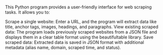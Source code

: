 This Python program provides a user-friendly interface for web scraping tasks. It allows you to:

Scrape a single website: Enter a URL, and the program will extract data like title, anchor tags, images, headings, and paragraphs.
View existing scraped data: The program loads previously scraped websites from a JSON file and displays them in a clear table format using the beautifultable library.
Save scraped data: Extracted data is saved in JSON format with additional metadata (alias name, domain, scraped time, and status).